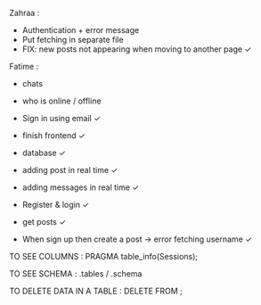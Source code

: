 Zahraa :
- Authentication + error message
- Put fetching in separate file
- FIX: new posts not appearing when moving to another page ✓

Fatime :
- chats
- who is online / offline


- Sign in using email ✓
- finish frontend ✓
- database ✓
- adding post in real time ✓
- adding messages in real time ✓
- Register & login ✓
- get posts ✓
- When sign up then create a post -> error fetching username ✓


TO SEE COLUMNS : 
 PRAGMA table_info(Sessions);

TO SEE SCHEMA :
 .tables / .schema

TO DELETE DATA IN A TABLE :
  DELETE FROM <TABLE>;